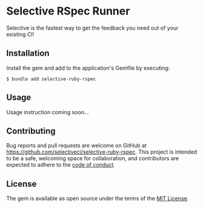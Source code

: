 # Selective RSpec Runner

Selective is the fastest way to get the feedback you need out of your existing CI!

## Installation

Install the gem and add to the application's Gemfile by executing:

    $ bundle add selective-ruby-rspec

## Usage

Usage instruction coming soon...

## Contributing

Bug reports and pull requests are welcome on GitHub at https://github.com/selectiveci/selective-ruby-rspec. This project is intended to be a safe, welcoming space for collaboration, and contributors are expected to adhere to the [code of conduct](https://github.com/selectiveci/selective-ruby-rspec/blob/main/CODE_OF_CONDUCT.md).

## License

The gem is available as open source under the terms of the [MIT License](https://opensource.org/licenses/MIT).
